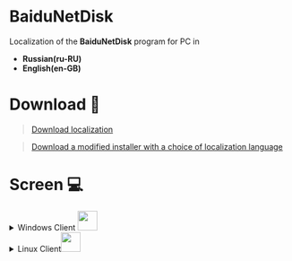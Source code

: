 ﻿# BaiduNetDisk

Localization of the **BaiduNetDisk** program for PC in

* **Russian(ru-RU)**
* **English(en-GB)**



# Download 🔻
> [Download localization](https://bit.ly/3fYH54o)

> [Download a modified installer with a choice of localization language](https://bit.ly/2BtHzR2)
# Screen 💻

<details>
 <summary>Windows Client <img src="https://i5.imageban.ru/out/2020/07/19/1a0b8eefe55876cb5c367aca2fb846fd.png" width="35" height="35" />

</summary>




<details>
  <summary>Russian</summary>





[![imageban](https://i2.imageban.ru/thumbs/2020.10.30/ff7e66d0b1de2ec70d9e5a4487aad4bb.png)](https://imageban.ru/show/2020/10/30/ff7e66d0b1de2ec70d9e5a4487aad4bb/png)
[![imageban](https://i2.imageban.ru/thumbs/2020.10.30/054d89f1be84fc0ce8ca3e9d7dff0f2d.png)](https://imageban.ru/show/2020/10/30/054d89f1be84fc0ce8ca3e9d7dff0f2d/png)
[![imageban](https://i2.imageban.ru/thumbs/2020.10.30/441799021a04f0e6b4931c78a364f16e.png)](https://imageban.ru/show/2020/10/30/441799021a04f0e6b4931c78a364f16e/png)
</details>
<details>
  <summary>English</summary>

[![imageban](https://i1.imageban.ru/thumbs/2020.10.30/640a18a71d7fdbe0060c0966591185a3.png)](https://imageban.ru/show/2020/10/30/640a18a71d7fdbe0060c0966591185a3/png)
[![imageban](https://i3.imageban.ru/thumbs/2020.10.30/768f38333bbbeff776643021293df959.png)](https://imageban.ru/show/2020/10/30/768f38333bbbeff776643021293df959/png)
</detail>
</details>
</details>



<details>
 <summary>Linux  Client<img src="https://i3.imageban.ru/out/2020/07/25/aa480b9a63792a9b1c97131560d994ff.png" width="35" height="35" />

</summary>



<details>
  <summary>Chinese</summary>

  </details>
</details>
